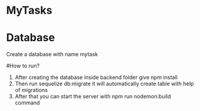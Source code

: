 # MyTasks


# Database
Create a database with name mytask

#How to run?
1. After creating the database inside backend folder give npm install
2. Then run sequelize db:migrate it will automatically create table with help of migrations
3. After that you can start the server with npm run nodemon:build command